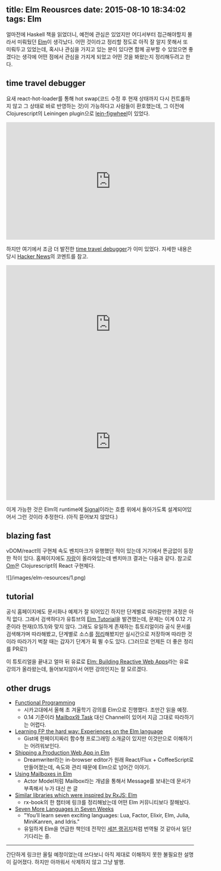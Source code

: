 title: Elm Reousrces
date: 2015-08-10 18:34:02
tags: Elm
---

얼마전에 Haskell 책을 읽었더니, 예전에 관심은 있었지만 어디서부터 접근해야할지
몰라서 미뤄뒀던 [Elm][elm]이 생각났다. 어떤 것이라고 정리할 정도로 아직 잘 알지
못해서 또 미뤄두고 있었는데, 혹시나 관심을 가지고 있는 분이 있다면 함께
공부할 수 있었으면 좋겠다는 생각에 어떤 점에서 관심을 가지게 되었고 어떤 것을
봐왔는지 정리해두려고 한다.

time travel debugger
---

요새 react-hot-loader를 통해 hot swap(코드 수정 후 현재 상태까지 다시 컨트롤하지
않고 그 상태로 바로 반영하는 것)이 가능하다고 사람들이 환호했는데, 그 이전에
Clojurescript의 Leiningen plugin으로 [lein-figwheel][figwheel]이 있었다.

<div class="center">
  <iframe width="560" height="315" frameborder="0" allowfullscreen
          src="https://www.youtube.com/embed/j-kj2qwJa_E"></iframe>
</div>

하지만 여기에서 조금 더 발전한 [time travel debugger][debug]가 이미 있었다.
자세한 내용은 당시 [Hacker News][hn]의 코멘트를 참고.

<div class="center">
  <iframe width="560" height="315" frameborder="0" allowfullscreen
          src="https://www.youtube.com/embed/zybahE0aQqA"></iframe>
</div>

<div class="center">
  <iframe width="560" height="315" frameborder="0" allowfullscreen
          src="https://www.youtube.com/embed/vS3yzUo7l8Y"></iframe>
</div>

이게 가능한 것은 Elm의 runtime에 [Signal][signal]이라는 흐름 위에서 돌아가도록
설계되어있어서 그런 것이라 추정한다. (아직 뜯어보지 않았다.)


blazing fast
---

vDOM/react의 구현체 속도 벤치마크가 유행했던 적이 있는데 거기에서 뜬금없이
등장한 적이 있다. 홈페이지에도 [자랑][fast]이 올라와있는데 벤치마크 결과는
다음과 같다. 참고로 [Om][om]은 Clojurescript의 React 구현체다.

![]/images/elm-resources/1.png)

tutorial
---

공식 홈페이지에도 문서화나 예제가 잘 되어있긴 하지만 단계별로 따라갈만한 과정은
아직 없다. 그래서 검색하다가 유튜브의 [Elm Tutorial][tutorial]을 발견했는데,
문제는 이게 0.12 기준이라 현재(0.15.1)와 맞지 않다. 그래도 유일하게 존재하는
튜토리얼이라 공식 문서를 검색해가며 따라해봤고, 단계별로 소스를
[정리](repo)해봤지만 실시간으로 저장하며 따라한 것이라 따라가기 벅찰 때는
갑자기 단계가 휙 뛸 수도 있다. (그러므로 언제든 더 좋은 정리를 PR로!)

이 튜토리얼을 끝내고 얼마 뒤 유료로 [Elm: Building Reactive Web Apps][paid]라는
유료 강의가 올라왔는데, 들어보지않아서 어떤 강의인지는 잘 모르겠다.

other drugs
---

- [Functional Programming][uchicago]
  + 시카고대에서 올해 초 겨울학기 강의를 Elm으로 진행했다. 조만간 읽을 예정.
  + 0.14 기준이라 [Mailbox와 Task][0.15] 대신 Channel이 있어서 지금 그대로
    따라하기는 어렵다.
- [Learning FP the hard way: Experiences on the Elm language][gist]
  + Gist에 한페이지짜리 함수형 프로그래밍 소개글이 있지만 이것만으로 이해하기는
    어려워보인다.
- [Shipping a Production Web App in Elm][dreamwriter]
  + Dreamwriter라는 in-browser editor가 원래 React/Flux + CoffeeScript로
    만들어졌는데, 속도와 관리 때문에 Elm으로 넘어간 이야기.
- [Using Mailboxes in Elm][mailbox]
  + Actor Model처럼 Mailbox라는 개념을 통해서 Message를 보내는데 문서가 부족해서
    누가 대신 쓴 글
- [Similar libraries which were inspired by RxJS: Elm][rxbook]
  + rx-book의 한 챕터에 링크를 정리해놨는데 어떤 Elm 커뮤니티보다 잘해놨다.
- [Seven More Languages in Seven Weeks][seven2]
  + "You’ll learn seven exciting languages: Lua, Factor, Elixir, Elm, Julia, MiniKanren, and Idris."
  + 유일하게 Elm을 언급한 책인데 전작인 [세븐 랭귀지][seven]처럼 번역될 것 같아서 일단 기다리는 중.

---

간단하게 링크만 올릴 예정이었는데 쓰다보니 아직 제대로 이해하지 못한 불필요한
설명이 길어졌다. 하지만 아까워서 삭제하지 않고 그냥 발행.


[elm]: http://elm-lang.org/
[figwheel]: https://github.com/bhauman/lein-figwheel
[debug]: http://debug.elm-lang.org/
[hn]: https://news.ycombinator.com/item?id=7593032
[fast]: http://elm-lang.org/blog/blazing-fast-html
[om]: https://github.com/omcljs/om
[signal]: http://elm-lang.org/guide/reactivity
[tutorial]: https://www.youtube.com/playlist?list=PLtdCJGSpculbDT_p4ED9oLTJQrzoM1QEL
[repo]: https://github.com/seoh/bluepill
[paid]: https://pragmaticstudio.com/elm
[uchicago]: https://www.classes.cs.uchicago.edu/archive/2015/winter/22300-1/
[gist]: https://gist.github.com/ohanhi/0d3d83cf3f0d7bbea9db
[dreamwriter]: https://presentate.com/rtfeldman/talks/shipping-a-production-web-app-in-elm
[mailbox]: https://gist.github.com/mgold/461dbf37d4d34767e5da
[0.15]: http://elm-lang.org/blog/announce/0.15#introducing-mailboxes
[rxbook]: http://xgrommx.github.io/rx-book/content/similar_libraries/index.html#elm
[seven2]: https://pragprog.com/book/7lang/seven-more-languages-in-seven-weeks
[seven]: http://www.hanbit.co.kr/book/look.html?isbn=978-89-6848-185-7

<style type="text/css">
.center { text-align: center; }
</style>
